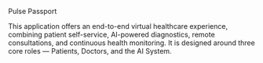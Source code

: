 Pulse Passport

This application offers an end-to-end virtual healthcare experience, combining patient self-service, AI-powered diagnostics, remote consultations, and continuous health monitoring. It is designed around three core roles — Patients, Doctors, and the AI System.
